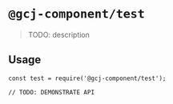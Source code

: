 # `@gcj-component/test`

> TODO: description

## Usage

```
const test = require('@gcj-component/test');

// TODO: DEMONSTRATE API
```
